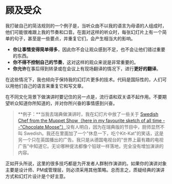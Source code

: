 # 顾及受众

我打破自己的简洁规则的一个例子是，当听众由不以我的语言为母语的人组成时，他们可能很难跟上我的节奏和口音。在面对这样的听众时，每张幻灯片上有一个简单的句子，甚至是一些要点，并重复它们，会产生相当大的影响。

-   **你让事情变得简单得多**，因此你不会让观众感到不足，也不会让他们错过重要的东西。
-   **你不得不控制自己的节奏**，这对这样的观众来说是非常重要的。
-   **你允许**在事后得到转录或在会议上有现场翻译的情况下，进行**更好的翻译**。

在这些情况下，我也倾向于保持我的幻灯片更多的技术。代码是国际性的，人们可以用他们自己的语言来重复它和写文章。

在不同文化背景下做演讲时要记住的另一点是，流行语和双关语不起作用。不要期望听众知道你所知道的，并对你所兴奋的事情感到兴奋。

> **例子：**当我去瑞典做演讲时，我在幻灯片中放了一些关于 [Swedish Chef from the Muppet Show（here in my favourite sketch of all time --"Chocolate Moose"）](http://www.youtube.com/watch?v=CAsYwW7pt7o)没有人明白，因为在瑞典版的节目中，厨师显然不叫 Swedish。我还在里面加了一个"休息一下，吃个Kit-Kat"的笑话，这是另一个只在英国播出的广告。我只是从德国电视台的"世界上最有趣的电视广告"中知道它。无论哪种提法都像个铅球一样落地，完全没有增加演讲的内容。

正如开头所说，这里的很多技巧都是为开发者人群制作演讲的。如果你的演讲对象主要是设计师、PM或管理层，则必须采用其他策略。总而言之，质疑经典的演讲方式和幻灯片设计是个好主意。